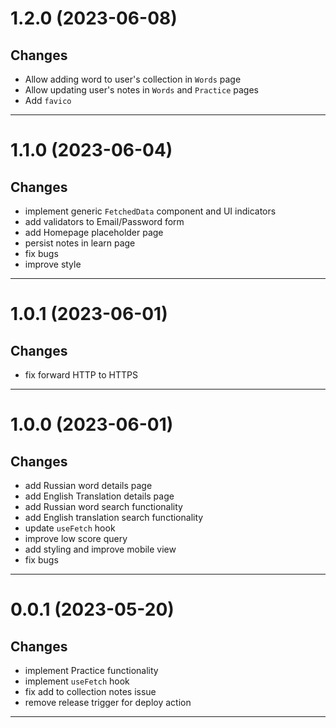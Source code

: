 <a name="1.2.0"></a>

# 1.2.0 (2023-06-08)

## Changes

- Allow adding word to user's collection in `Words` page
- Allow updating user's notes in `Words` and `Practice` pages
- Add `favico`

---

<a name="1.1.0"></a>

# 1.1.0 (2023-06-04)

## Changes

- implement generic `FetchedData` component and UI indicators
- add validators to Email/Password form
- add Homepage placeholder page
- persist notes in learn page
- fix bugs
- improve style

---

<a name="1.0.1"></a>

# 1.0.1 (2023-06-01)

## Changes

- fix forward HTTP to HTTPS

---

<a name="1.0.0"></a>

# 1.0.0 (2023-06-01)

## Changes

- add Russian word details page
- add English Translation details page
- add Russian word search functionality
- add English translation search functionality
- update `useFetch` hook
- improve low score query
- add styling and improve mobile view
- fix bugs

---

<a name="0.0.1"></a>

# 0.0.1 (2023-05-20)

## Changes

- implement Practice functionality
- implement `useFetch` hook
- fix add to collection notes issue
- remove release trigger for deploy action

---
